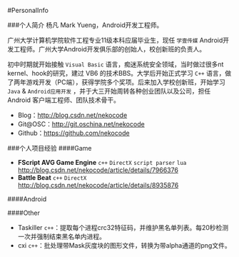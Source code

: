 #PersonalInfo

###个人简介
杨凡 Mark Yueng，Android开发工程师。

广州大学计算机学院软件工程专业11级本科应届毕业生，现任 `学壹传媒` Android开发工程师。广州大学Android开发俱乐部的创始人，校创新班的负责人。

初中时期就开始接触 `Visual Basic` 语言，痴迷系统安全领域，当时做过很多nt kernel、hook的研究，建过 VB6 的技术BBS。大学后开始正式学习 `C++` 语言，做了两年游戏开发（PC端），获得学院多个奖项。后来加入学校创新班，开始学习 `Java` & `Android应用开发` ，并于大三开始周转各种创业团队以及公司，担任 Android 客户端工程师、团队技术骨干。

- Blog：http://blog.csdn.net/nekocode 
- Git@OSC：http://git.oschina.net/nekocode 
- Github：https://github.com/nekocode 


###个人项目经验
####Game
- **FScript AVG Game Engine** `c++` `DirectX` `script parser` `lua`
http://blog.csdn.net/nekocode/article/details/7966376
- **Battle Beat** `c++` `DirectX`
http://blog.csdn.net/nekocode/article/details/8935876

####Android


####Other
- Taskiller `c++`：提取每个进程crc32特征码，并维护黑名单列表。每20秒检测一次并强制结束黑名单内进程。
- cxi `c++`：批处理带Mask灰度块的图形文件，转换为带alpha通道的png文件。




